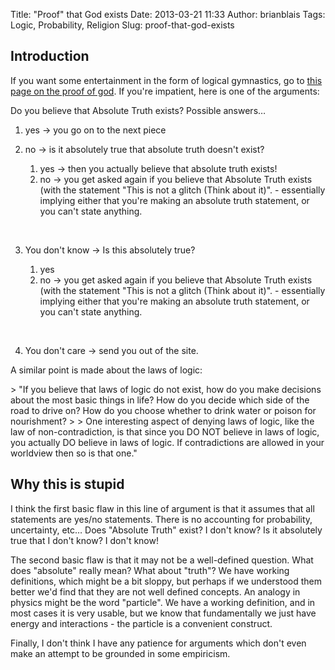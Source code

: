 Title: "Proof" that God exists
Date: 2013-03-21 11:33
Author: brianblais
Tags: Logic, Probability, Religion
Slug: proof-that-god-exists

Introduction
------------

If you want some entertainment in the form of logical gymnastics, go to
[this page on the proof of god][]. If you're impatient, here is one of
the arguments:

Do you believe that Absolute Truth exists? Possible answers…

1.  yes -\> you go on to the next piece
2.  no -\> is it absolutely true that absolute truth doesn't exist?

    1.  yes -\> then you actually believe that absolute truth exists!
    2.  no -\> you get asked again if you believe that Absolute Truth
        exists (with the statement "This is not a glitch (Think about
        it)". - essentially implying either that you're making an
        absolute truth statement, or you can't state anything.

     

3.  You don't know -\> Is this absolutely true?

    1.  yes
    2.  no -\> you get asked again if you believe that Absolute Truth
        exists (with the statement "This is not a glitch (Think about
        it)". - essentially implying either that you're making an
        absolute truth statement, or you can't state anything.

     

4.  You don't care -\> send you out of the site.

A similar point is made about the laws of logic:

\> "If you believe that laws of logic do not exist, how do you make
decisions about the most basic things in life? How do you decide which
side of the road to drive on? How do you choose whether to drink water
or poison for nourishment? \> \> One interesting aspect of denying laws
of logic, like the law of non-contradiction, is that since you DO NOT
believe in laws of logic, you actually DO believe in laws of logic. If
contradictions are allowed in your worldview then so is that one."

Why this is stupid
------------------

I think the first basic flaw in this line of argument is that it assumes
that all statements are yes/no statements. There is no accounting for
probability, uncertainty, etc… Does "Absolute Truth" exist? I don't
know? Is it absolutely true that I don't know? I don't know!

The second basic flaw is that it may not be a well-defined question.
What does "absolute" really mean? What about "truth"? We have working
definitions, which might be a bit sloppy, but perhaps if we understood
them better we'd find that they are not well defined concepts. An
analogy in physics might be the word "particle". We have a working
definition, and in most cases it is very usable, but we know that
fundamentally we just have energy and interactions - the particle is a
convenient construct.

Finally, I don't think I have any patience for arguments which don't
even make an attempt to be grounded in some empiricism.

  [this page on the proof of god]: http://www.proofthatgodexists.org/
